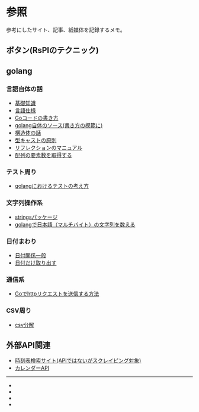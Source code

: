 # 参照

参考にしたサイト、記事、紙媒体を記録するメモ。

## ボタン(RsPIのテクニック)

## golang

### 言語自体の話

- [基礎知識](http://www.geocities.jp/m_hiroi/golang/abcgo01.html)
- [言語仕様](http://golang.jp/go_spec#Constant_declarations)
- [Goコードの書き方](http://golang-jp.org/doc/code.html)
- [golang自体のソース(書き方の模範に)](https://golang.org/src/)
- [構造体の話](http://qiita.com/cotrpepe/items/b8e7f70f27813a846431)
- [型キャストの原則](http://qiita.com/atsaki/items/3554f5a0609c59a3e10d)
- [リフレクションのマニュアル](https://golang.org/pkg/reflect/#Value.Convert)
- [配列の要素数を取得する](http://ashitani.jp/golangtips/tips_slice.html#slice_Count)

### テスト周り

- [golangにおけるテストの考え方](http://qiita.com/Jxck_/items/8717a5982547cfa54ebc)

### 文字列操作系

- [stringsパッケージ](http://golang.jp/pkg/strings)
- [golangで日本語（マルチバイト）の文字列を数える](http://qiita.com/reiki4040/items/b82bf5056ee747dcf713)

### 日付まわり

- [日付関係一般](http://qiita.com/taizo/items/acbee530bd33c803dab4#2%E3%81%A4%E3%81%AE%E6%99%82%E5%88%BB%E3%82%92%E6%AF%94%E8%BC%83%E3%81%99%E3%82%8B)
- [日付だけ取り出す](http://qiita.com/umisama/items/b50df4888665fc36346e)

### 通信系

- [Goでhttpリクエストを送信する方法](http://qiita.com/taizo/items/c397dbfed7215969b0a5)

### CSV周り

- [csv分解](http://www.laddy.info/2014/09/28000/)

## 外部API関連

- [時刻表検索サイト(APIではないがスクレイピング対象)](http://www.ekikara.jp/top.htm)
- [カレンダーAPI](http://calendar-service.net/api.php)

---

- []()
- []()
- []()
- []()
